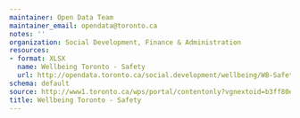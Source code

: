 ```yaml
---
maintainer: Open Data Team
maintainer_email: opendata@toronto.ca
notes: ''
organization: Social Development, Finance & Administration
resources:
- format: XLSX
  name: Wellbeing Toronto - Safety
  url: http://opendata.toronto.ca/social.development/wellbeing/WB-Safety.xlsx
schema: default
source: http://www1.toronto.ca/wps/portal/contentonly?vgnextoid=b3ff80ece073b410VgnVCM10000071d60f89RCRD&vgnextchannel=1a66e03bb8d1e310VgnVCM10000071d60f89RCRD
title: Wellbeing Toronto - Safety
---
```

